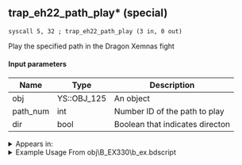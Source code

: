 ## trap_eh22_path_play* (special)

`syscall 5, 32 ; trap_eh22_path_play (3 in, 0 out)`

Play the specified path in the Dragon Xemnas fight

#### Input parameters
| Name | Type | Description
|------|------|------------
| obj   | YS::OBJ_125   | An object
| path_num   | int   | Number ID of the path to play
| dir   | bool   | Boolean that indicates directon




<details>
	<summary>Appears in:</summary>
| filename | Entity (obj)
|----------|-------------
| obj\B_EX330\b_ex.bdscript       | ((F) Xemnas’s dragon (Flying))          

</details>

<details>
	<summary>Example Usage From obj\B_EX330\b_ex.bdscript</summary>
```plaintext
L5141:
 popToSp 0
 pushImm 6
 popToWp W4256
 pushFromFSp 0
 pushImm 4
 pushImm 1
 syscall 5, 32 ; trap_eh22_path_play (3 in, 0 out)
 pushImmf 60
 gosub 4, L193
```
</details>

